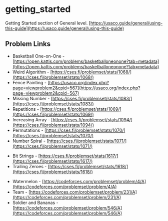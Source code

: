 # getting_started
Getting Started section of General level. [https://usaco.guide/general/using-this-guide](https://usaco.guide/general/using-this-guide)

## Problem Links
- Basketball One-on-One - [https://open.kattis.com/problems/basketballoneonone?tab=metadata](https://open.kattis.com/problems/basketballoneonone?tab=metadata)
- Weird Algorithm - [https://cses.fi/problemset/stats/1068/](https://cses.fi/problemset/stats/1068/)
- Fence Painting - [https://usaco.org/index.php?page=viewproblem2&cpid=567](https://usaco.org/index.php?page=viewproblem2&cpid=567)
- Missing Number - [https://cses.fi/problemset/stats/1083/](https://cses.fi/problemset/stats/1083/)
- Repetitions - [https://cses.fi/problemset/stats/1069/](https://cses.fi/problemset/stats/1069/)
- Increasing Array - [https://cses.fi/problemset/stats/1094/](https://cses.fi/problemset/stats/1094/)
- Permutations - [https://cses.fi/problemset/stats/1070/](https://cses.fi/problemset/stats/1070/)
- Number Spiral - [https://cses.fi/problemset/stats/1071/](https://cses.fi/problemset/stats/1071/)
<!-- - Two Knights - [https://cses.fi/problemset/stats/1072/](https://cses.fi/problemset/stats/1072/)
- Two Sets - [https://cses.fi/problemset/stats/1092/](https://cses.fi/problemset/stats/1092/) -->
- Bit Strings - [https://cses.fi/problemset/stats/1617/](https://cses.fi/problemset/stats/1617/)
- Trailing Zeroes - [https://cses.fi/problemset/stats/1618/](https://cses.fi/problemset/stats/1618/)
<!-- - Coin Piles - [https://cses.fi/problemset/stats/1754/](https://cses.fi/problemset/stats/1754/)
- Teleportation - [https://www.usaco.org/index.php?page=viewproblem2&cpid=807](https://www.usaco.org/index.php?page=viewproblem2&cpid=807) -->
- Watermelon - [https://codeforces.com/problemset/problem/4/A](https://codeforces.com/problemset/problem/4/A)
- Team - [https://codeforces.com/problemset/problem/231/A](https://codeforces.com/problemset/problem/231/A)
- Soldier and Bananas - [https://codeforces.com/problemset/problem/546/A](https://codeforces.com/problemset/problem/546/A)